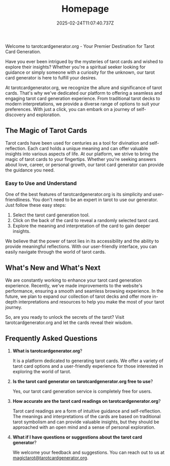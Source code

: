 ﻿---
title: Homepage
description: The Description of this website
date: '2025-02-24T11:07:40.737Z'
---

Welcome to tarotcardgenerator.org - Your Premier Destination for Tarot Card Generation.

Have you ever been intrigued by the mysteries of tarot cards and wished to explore their insights? Whether you're a spiritual seeker looking for guidance or simply someone with a curiosity for the unknown, our tarot card generator is here to fulfill your desires.

At tarotcardgenerator.org, we recognize the allure and significance of tarot cards. That's why we've dedicated our platform to offering a seamless and engaging tarot card generation experience. From traditional tarot decks to modern interpretations, we provide a diverse range of options to suit your preferences. With just a click, you can embark on a journey of self-discovery and exploration.

## The Magic of Tarot Cards

Tarot cards have been used for centuries as a tool for divination and self-reflection. Each card holds a unique meaning and can offer valuable insights into various aspects of life. At our platform, we strive to bring the magic of tarot cards to your fingertips. Whether you're seeking answers about love, career, or personal growth, our tarot card generator can provide the guidance you need.

### Easy to Use and Understand

One of the best features of tarotcardgenerator.org is its simplicity and user-friendliness. You don't need to be an expert in tarot to use our generator. Just follow these easy steps:

1. Select the tarot card generation tool.
2. Click on the back of the card to reveal a randomly selected tarot card.
3. Explore the meaning and interpretation of the card to gain deeper insights.

We believe that the power of tarot lies in its accessibility and the ability to provide meaningful reflections. With our user-friendly interface, you can easily navigate through the world of tarot cards.

## What's New and What's Next

We are constantly working to enhance your tarot card generation experience. Recently, we've made improvements to the website's performance, ensuring a smooth and seamless browsing experience. In the future, we plan to expand our collection of tarot decks and offer more in-depth interpretations and resources to help you make the most of your tarot journey.

So, are you ready to unlock the secrets of the tarot? Visit tarotcardgenerator.org and let the cards reveal their wisdom.

## Frequently Asked Questions

1. **What is tarotcardgenerator.org**?

   It is a platform dedicated to generating tarot cards. We offer a variety of tarot card options and a user-friendly experience for those interested in exploring the world of tarot.

2. **Is the tarot card generator on tarotcardgenerator.org free to use**?

   Yes, our tarot card generation service is completely free for users.

3. **How accurate are the tarot card readings on tarotcardgenerator.org**?

   Tarot card readings are a form of intuitive guidance and self-reflection. The meanings and interpretations of the cards are based on traditional tarot symbolism and can provide valuable insights, but they should be approached with an open mind and a sense of personal exploration.

4. **What if I have questions or suggestions about the tarot card generator**?

   We welcome your feedback and suggestions. You can reach out to us at magictarot@tarotcardgenerator.org.